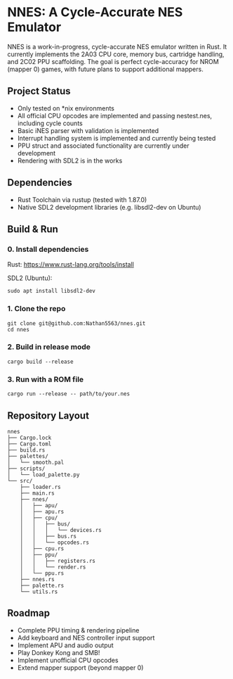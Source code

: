 # NNES: A Cycle-Accurate NES Emulator
NNES is a work-in-progress, cycle-accurate NES emulator written in Rust. It currently implements the 2A03 CPU core, memory bus, cartridge handling, and 2C02 PPU scaffolding. The goal is perfect cycle-accuracy for NROM (mapper 0) games, with future plans to support additional mappers.

## Project Status
- Only tested on *nix environments
- All official CPU opcodes are implemented and passing nestest.nes, including cycle counts
- Basic iNES parser with validation is implemented
- Interrupt handling system is implemented and currently being tested
- PPU struct and associated functionality are currently under development
- Rendering with SDL2 is in the works

 ## Dependencies
- Rust Toolchain via rustup (tested with 1.87.0)
- Native SDL2 development libraries (e.g. libsdl2-dev on Ubuntu)

## Build & Run
### 0. Install dependencies
Rust: https://www.rust-lang.org/tools/install

SDL2 (Ubuntu):
```
sudo apt install libsdl2-dev
```

### 1. Clone the repo
```
git clone git@github.com:Nathan5563/nnes.git
cd nnes
```

### 2. Build in release mode
```
cargo build --release
```

### 3. Run with a ROM file
```
cargo run --release -- path/to/your.nes
```

## Repository Layout
```
nnes
├── Cargo.lock
├── Cargo.toml
├── build.rs
├── palettes/
│   └── smooth.pal
├── scripts/
│   └── load_palette.py
└── src/
    ├── loader.rs
    ├── main.rs
    ├── nnes/
    │   ├── apu/
    │   ├── apu.rs
    │   ├── cpu/
    │   │   ├── bus/
    │   │   │   └── devices.rs
    │   │   ├── bus.rs
    │   │   └── opcodes.rs
    │   ├── cpu.rs
    │   ├── ppu/
    │   │   ├── registers.rs
    │   │   └── render.rs
    │   └── ppu.rs
    ├── nnes.rs
    ├── palette.rs
    └── utils.rs
```

## Roadmap
- Complete PPU timing & rendering pipeline
- Add keyboard and NES controller input support
- Implement APU and audio output
- Play Donkey Kong and SMB!
- Implement unofficial CPU opcodes
- Extend mapper support (beyond mapper 0)
